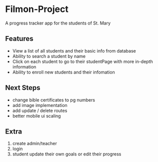 # Filmon-Project

A progress tracker app for the students of St. Mary

## Features

- View a list of all students and their basic info from database
- Ability to search a student by name
- Click on each student to go to their studentPage with more in-depth information
- Ability to enroll new students and their infomation

## Next Steps

- change bible certificates to pg numbers
- add image implementation
- add update / delete routes
- better mobile ui scaling

## Extra

1. create admin/teacher
2. login
3. student update their own goals or edit their progress
